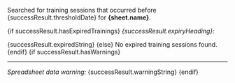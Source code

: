 Searched for training sessions that occurred before {successResult.thresholdDate} for **{sheet.name}**.

{if successResult.hasExpiredTrainings}
_{successResult.expiryHeading}:_

{successResult.expiredString}
{else}
No expired training sessions found.
{endif}
{if successResult.hasWarnings}

---

_Spreadsheet data warning:_
{successResult.warningString}
{endif}